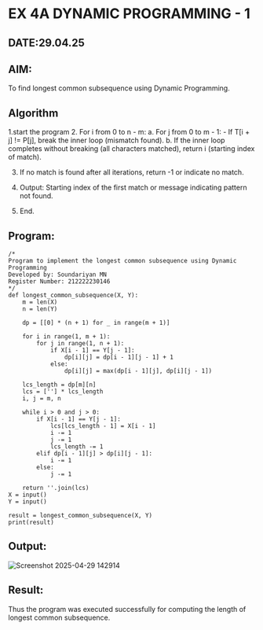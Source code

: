 # EX 4A DYNAMIC PROGRAMMING - 1
## DATE:29.04.25
## AIM:
To find longest common subsequence using Dynamic Programming.
## Algorithm
1.start the program
2. For i from 0 to n - m:
   a. For j from 0 to m - 1:
      - If T[i + j] != P[j], break the inner loop (mismatch found).
   b. If the inner loop completes without breaking (all characters matched), return i (starting index of match).

3. If no match is found after all iterations, return -1 or indicate no match.

4. Output: Starting index of the first match or message indicating pattern not found.

5. End.
   

## Program:
```
/*
Program to implement the longest common subsequence using Dynamic Programming
Developed by: Soundariyan MN
Register Number: 212222230146
*/
def longest_common_subsequence(X, Y):
    m = len(X)
    n = len(Y)

    dp = [[0] * (n + 1) for _ in range(m + 1)]

    for i in range(1, m + 1):
        for j in range(1, n + 1):
            if X[i - 1] == Y[j - 1]:
                dp[i][j] = dp[i - 1][j - 1] + 1
            else:
                dp[i][j] = max(dp[i - 1][j], dp[i][j - 1])

    lcs_length = dp[m][n]
    lcs = [''] * lcs_length
    i, j = m, n

    while i > 0 and j > 0:
        if X[i - 1] == Y[j - 1]:
            lcs[lcs_length - 1] = X[i - 1]
            i -= 1
            j -= 1
            lcs_length -= 1
        elif dp[i - 1][j] > dp[i][j - 1]:
            i -= 1
        else:
            j -= 1

    return ''.join(lcs)
X = input()
Y = input()

result = longest_common_subsequence(X, Y)
print(result)
```

## Output:
![Screenshot 2025-04-29 142914](https://github.com/user-attachments/assets/996cea98-54f2-44e4-96fa-d1e1afc40b01)



## Result:
Thus the program was executed successfully for computing the length of longest common subsequence.
